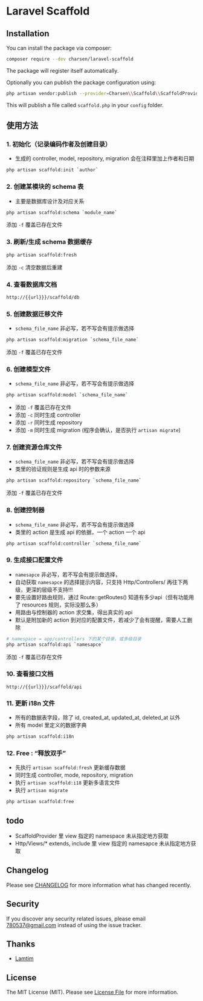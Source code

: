# Laravel Scaffold

## Installation
You can install the package via composer:
```bash
composer require --dev charsen/laravel-scaffold
```
The package will register itself automatically. 

Optionally you can publish the package configuration using:
```bash
php artisan vendor:publish --provider=Charsen\\Scaffold\\ScaffoldProvider
```
This will publish a file called `scaffold.php` in your `config` folder.

## 使用方法
### 1. 初始化（记录编码作者及创建目录）
- 生成的 controller, model, repository, migration 会在注释里加上作者和日期
```sh
php artisan scaffold:init `author`
```

### 2. 创建某模块的 schema 表
- 主要是数据库设计及对应关系
```sh
php artisan scaffold:schema `module_name`
```
添加 `-f` 覆盖已存在文件

### 3. 刷新/生成 schema 数据缓存
```sh
php artisan scaffold:fresh
```
添加 `-c` 清空数据后重建

### 4. 查看数据库文档
```sh
http://{{url}}}/scaffold/db
```

### 5. 创建数据迁移文件
- `schema_file_name` 非必写，若不写会有提示做选择
```sh
php artisan scaffold:migration `schema_file_name`
```
添加 `-f` 覆盖已存在文件

### 6. 创建模型文件
- `schema_file_name` 非必写，若不写会有提示做选择
```sh
php artisan scaffold:model `schema_file_name`
```
- 添加 `-f` 覆盖已存在文件
- 添加 `-c` 同时生成 controller
- 添加 `-r` 同时生成 repository
- 添加 `-m` 同时生成 migration (程序会确认，是否执行 `artisan migrate`)

### 7. 创建资源仓库文件 
- `schema_file_name` 非必写，若不写会有提示做选择
- 类里的验证规则是生成 api 时的参数来源
```sh
php artisan scaffold:repository `schema_file_name`
```
添加 `-f` 覆盖已存在文件

### 8. 创建控制器
- `schema_file_name` 非必写，若不写会有提示做选择
- 类里的 action 是生成 api 的依据，一个 action 一个 api 
```sh
php artisan scaffold:controller `schema_file_name`
```

### 9. 生成接口配置文件
- `namesapce` 非必写，若不写会有提示做选择，
- 自动获取 `namesapce` 的选择提示内容，只支持 Http/Controllers/ 再往下两级，更深的层级不支持!!!
- 要先设置好路由规则，通过  Route::getRoutes() 知道有多少api（但有功能用了 resources 规则，实际没那么多）
- 用路由与控制器的 action 求交集，得出真实的 api
- 默认是附加新的 action 到对应的配置文件，若减少了会有提醒，需要人工删除 
```sh
# namespace = app/controllers 下的某个目录，或多级目录
php artisan scaffold:api `namesapce`
```
添加 `-f` 覆盖已存在文件

### 10. 查看接口文档
```
http://{{url}}}/scaffold/api
```

### 11. 更新 i18n 文件
- 所有的数据表字段，除了 id, created_at, updated_at, deleted_at 以外
- 所有 model 里定义的数据字典
```sh
php artisan scaffold:i18n
```

### 12. Free : “释放双手”
- 先执行 `artisan scaffold:fresh` 更新缓存数据
- 同时生成 controller, mode, repository, migration
- 执行 `artisan scaffold:i18` 更新多语言文件
- 执行 `artisan migrate` 
```sh
php artisan scaffold:free
```


## todo
- ScaffoldProvider 里 view 指定的 namespace 未从指定地方获取
- Http/Views/* extends, include 里 view 指定的 namesapce 未从指定地方获取

## Changelog
Please see [CHANGELOG](*CHANGELOG.md*) for more information what has changed recently.

## Security
If you discover any security related issues, please email 780537@gmail.com instead of using the issue tracker.

## Thanks
- [Lamtim](*https://github.com/Lamtin*)

## License
The MIT License (MIT). Please see [License File](*LICENSE.md*) for more information.
 
 
